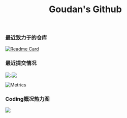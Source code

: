 <h1 align="center">Goudan's Github</h1> 
<br>

<!---
null-goudan/null-goudan is a ✨ special ✨ repository because its `README.md` (this file) appears on your GitHub profile.
You can click the Preview link to take a look at your changes.
--->
<h3> 最近致力于的仓库 </h3>

[![Readme Card](https://github-readme-stats.vercel.app/api/pin/?username=null-goudan&repo=StatisticalLearningMethod)](https://github.com/null-goudan/StatisticalLearningMethod)

<h3>最近提交情况</h3>
<a href="https://github.com/null-goudan">
  <img align="center" src="https://github-readme-stats.vercel.app/api?username=null-goudan&show_icons=true&count_private=true&custom_title=狗蛋" />
</a>
<a href="https://github.com/null-goudan">
  <img align="center" src="https://github-readme-stats.vercel.app/api/top-langs/?username=null-goudan&layout=compact&card_width=450" />
</a>


![Metrics](https://metrics.lecoq.io/null-goudan?template=classic&base.header=0&base.activity=0&base.community=0&base.repositories=0&base.metadata=0&habits=1&isocalendar=1&languages=1&isocalendar.duration=half-year&languages.limit=8&languages.threshold=0%25&languages.colors=github&languages.sections=most-used&languages.indepth=false&languages.analysis.timeout=15&languages.categories=markup%2C%20programming&languages.recent.categories=markup%2C%20programming&languages.recent.load=300&languages.recent.days=14&habits.from=200&habits.days=14&habits.facts=true&habits.charts=false&habits.charts.type=classic&habits.trim=false&config.timezone=Asia%2FShanghai)
<h3>Coding概况热力图</h3>
<img src="https://activity-graph.herokuapp.com/graph?username=null-goudan&theme=github&custom_title=Goudan's">
